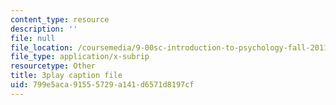 ```yaml
---
content_type: resource
description: ''
file: null
file_location: /coursemedia/9-00sc-introduction-to-psychology-fall-2011/799e5aca91555729a141d6571d8197cf_MYMYXhR2Ppw.vtt
file_type: application/x-subrip
resourcetype: Other
title: 3play caption file
uid: 799e5aca-9155-5729-a141-d6571d8197cf
---
```

